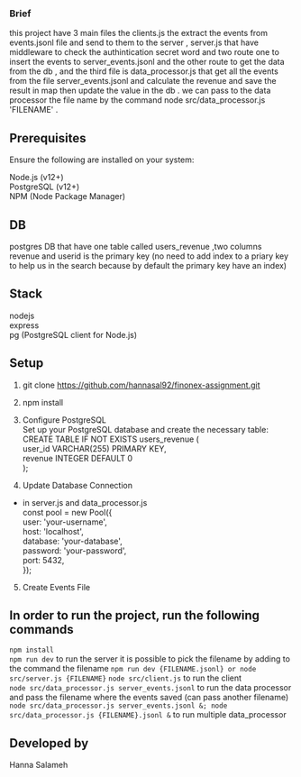 ### Brief
this project have 3 main files the clients.js the extract the events from events.jsonl file and send to them to the server , server.js that have middleware to check the authintication secret word and two route one to insert the events to server_events.jsonl and the other route to get the data from the db , and the third file is data_processor.js that get all the events from the file server_events.jsonl and calculate the revenue and save the result in map then update the value in the db . we can pass to the data processor the file name by the command node src/data_processor.js 'FILENAME' .

## Prerequisites
Ensure the following are installed on your system:

Node.js (v12+)  
PostgreSQL (v12+)  
NPM (Node Package Manager)  

## DB 
postgres DB that have one table called users_revenue ,two columns revenue and userid is the primary key (no need to add index to a priary key to help us in the search because by default the primary key have an index)

## Stack
nodejs  
express  
pg (PostgreSQL client for Node.js)  

## Setup
1. git clone https://github.com/hannasal92/finonex-assignment.git

2. npm install

3. Configure PostgreSQL  
Set up your PostgreSQL database and create the necessary table:  
CREATE TABLE IF NOT EXISTS users_revenue (  
    user_id VARCHAR(255) PRIMARY KEY,  
    revenue INTEGER DEFAULT 0  
);



4. Update Database Connection   
 - in server.js and data_processor.js  
const pool = new Pool({  
  user: 'your-username',         
  host: 'localhost',  
  database: 'your-database',   
  password: 'your-password',  
  port: 5432,  
});

5. Create Events File

## In order to run the project, run the following commands
`npm install`  
`npm run dev` to run the server  it is possible to pick the filename by adding to the command the filename `npm run dev {FILENAME.jsonl} or node src/server.js {FILENAME}`
`node src/client.js` to run the client  
`node src/data_processor.js server_events.jsonl` to run the data processor and pass the filename where the events saved (can pass another filename)  
`node src/data_processor.js server_events.jsonl &; node src/data_processor.js {FILENAME}.jsonl &` to run multiple data_processor  

## Developed by
Hanna Salameh

